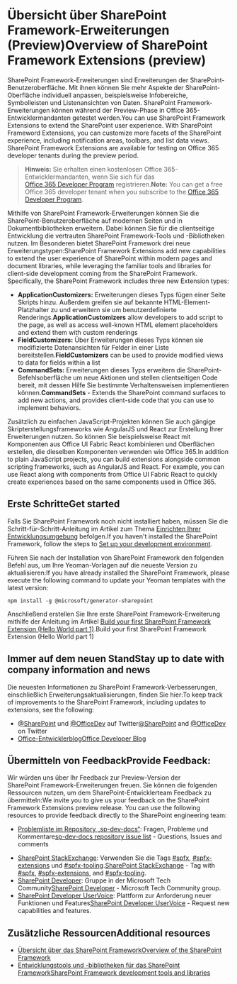 # <a name="overview-of-sharepoint-framework-extensions-preview"></a><span data-ttu-id="f7283-101">Übersicht über SharePoint Framework-Erweiterungen (Preview)</span><span class="sxs-lookup"><span data-stu-id="f7283-101">Overview of SharePoint Framework Extensions (preview)</span></span>

<span data-ttu-id="f7283-p101">SharePoint Framework-Erweiterungen sind Erweiterungen der SharePoint-Benutzeroberfläche. Mit ihnen können Sie mehr Aspekte der SharePoint-Oberfläche individuell anpassen, beispielsweise Infobereiche, Symbolleisten und Listenansichten von Daten. SharePoint Framework-Erweiterungen können während der Preview-Phase in Office 365-Entwicklermandanten getestet werden.</span><span class="sxs-lookup"><span data-stu-id="f7283-p101">You can use SharePoint Framework Extensions to extend the SharePoint user experience. With SharePoint Frameword Extensions, you can customize more facets of the SharePoint experience, including notification areas, toolbars, and list data views. SharePoint Framework Extensions are available for testing on Office 365 developer tenants during the preview period.</span></span> 

> <span data-ttu-id="f7283-105">**Hinweis:** Sie erhalten einen kostenlosen Office 365-Entwicklermandanten, wenn Sie sich für das [Office 365 Developer Program](http://dev.office.com/devprogram) registrieren.</span><span class="sxs-lookup"><span data-stu-id="f7283-105">**Note:** You can get a free Office 365 developer tenant when you subscribe to the [Office 365 Developer Program](http://dev.office.com/devprogram).</span></span>

<span data-ttu-id="f7283-p102">Mithilfe von SharePoint Framework-Erweiterungen können Sie die SharePoint-Benutzeroberfläche auf modernen Seiten und in Dokumentbibliotheken erweitern. Dabei können Sie für die clientseitige Entwicklung die vertrauten SharePoint Framework-Tools und -Bibliotheken nutzen. Im Besonderen bietet SharePoint Framework drei neue Erweiterungstypen:</span><span class="sxs-lookup"><span data-stu-id="f7283-p102">SharePoint Framework Extensions add new capabilities to extend the user experience of SharePoint within modern pages and document libraries, while leveraging the familiar tools and libraries for client-side development coming from the SharePoint Framework. Specifically, the SharePoint Framework includes three new Extension types:</span></span>

- <span data-ttu-id="f7283-108">**ApplicationCustomizers:** Erweiterungen dieses Typs fügen einer Seite Skripts hinzu. Außerdem greifen sie auf bekannte HTML-Element-Platzhalter zu und erweitern sie um benutzerdefinierte Renderings.</span><span class="sxs-lookup"><span data-stu-id="f7283-108">**ApplicationCustomizers** allow developers to add script to the page, as well as access well-known HTML element placeholders and extend them with custom renderings</span></span>
- <span data-ttu-id="f7283-109">**FieldCustomizers:** Über Erweiterungen dieses Typs können sie modifizierte Datenansichten für Felder in einer Liste bereitstellen.</span><span class="sxs-lookup"><span data-stu-id="f7283-109">**FieldCustomizers** can be used to provide modified views to data for fields within a list</span></span>
- <span data-ttu-id="f7283-110">**CommandSets:** Erweiterungen dieses Typs erweitern die SharePoint-Befehlsoberfläche um neue Aktionen und stellen clientseitigen Code bereit, mit dessen Hilfe Sie bestimmte Verhaltensweisen implementieren können.</span><span class="sxs-lookup"><span data-stu-id="f7283-110">**CommandSets** -  Extends the SharePoint command surfaces to add new actions, and provides client-side code that you can use to implement behaviors.</span></span>

<span data-ttu-id="f7283-p103">Zusätzlich zu einfachen JavaScript-Projekten können Sie auch gängige Skripterstellungsframeworks wie AngularJS und React zur Erstellung Ihrer Erweiterungen nutzen. So können Sie beispielsweise React mit Komponenten aus Office UI Fabric React kombinieren und Oberflächen erstellen, die dieselben Komponenten verwenden wie Office 365.</span><span class="sxs-lookup"><span data-stu-id="f7283-p103">In addition to plain JavaScript projects, you can build extensions alongside common scripting frameworks, such as AngularJS and React. For example, you can use React along with components from Office UI Fabric React to quickly create experiences based on the same components used in Office 365.</span></span>

## <a name="get-started"></a><span data-ttu-id="f7283-113">Erste Schritte</span><span class="sxs-lookup"><span data-stu-id="f7283-113">Get started</span></span>
<span data-ttu-id="f7283-114">Falls Sie SharePoint Framework noch nicht installiert haben, müssen Sie die Schritt-für-Schritt-Anleitung im Artikel zum Thema [Einrichten Ihrer Entwicklungsumgebung](../set-up-your-development-environment) befolgen.</span><span class="sxs-lookup"><span data-stu-id="f7283-114">If you haven't installed the SharePoint Framework, follow the steps to [Set up your development environment](../set-up-your-development-environment).</span></span>

<span data-ttu-id="f7283-115">Führen Sie nach der Installation von SharePoint Framework den folgenden Befehl aus, um Ihre Yeoman-Vorlagen auf die neueste Version zu aktualisieren:</span><span class="sxs-lookup"><span data-stu-id="f7283-115">If you have already installed the SharePoint Framework, please execute the following command to update your Yeoman templates with the latest version:</span></span>

```
npm install -g @microsoft/generator-sharepoint
```

<span data-ttu-id="f7283-116">Anschließend erstellen Sie Ihre erste SharePoint Framework-Erweiterung mithilfe der Anleitung im Artikel [Build your first SharePoint Framework Extension (Hello World part 1)](./get-started/build-a-hello-world-extension).</span><span class="sxs-lookup"><span data-stu-id="f7283-116">Build your first SharePoint Framework Extension (Hello World part 1)</span></span>

## <a name="stay-up-to-date"></a><span data-ttu-id="f7283-117">Immer auf dem neuen Stand</span><span class="sxs-lookup"><span data-stu-id="f7283-117">Stay up to date with company information and news</span></span>
<span data-ttu-id="f7283-118">Die neuesten Informationen zu SharePoint Framework-Verbesserungen, einschließlich Erweiterungsaktualisierungen, finden Sie hier:</span><span class="sxs-lookup"><span data-stu-id="f7283-118">To keep track of improvements to the SharePoint Framework, including updates to extensions, see the following:</span></span>

* <span data-ttu-id="f7283-119">[@SharePoint](https://twitter.com/sharepoint) und [@OfficeDev](https://twitter.com/officedev) auf Twitter</span><span class="sxs-lookup"><span data-stu-id="f7283-119">[@SharePoint](https://twitter.com/sharepoint) and [@OfficeDev](https://twitter.com/officedev) on Twitter</span></span>
* [<span data-ttu-id="f7283-120">Office-Entwicklerblog</span><span class="sxs-lookup"><span data-stu-id="f7283-120">Office Developer Blog</span></span>](http://dev.office.com/blogs)

## <a name="provide-feedback"></a><span data-ttu-id="f7283-121">Übermitteln von Feedback</span><span class="sxs-lookup"><span data-stu-id="f7283-121">Provide Feedback:</span></span> 
<span data-ttu-id="f7283-p104">Wir würden uns über Ihr Feedback zur Preview-Version der SharePoint Framework-Erweiterungen freuen. Sie können die folgenden Ressourcen nutzen, um dem SharePoint-Entwicklerteam Feedback zu übermitteln:</span><span class="sxs-lookup"><span data-stu-id="f7283-p104">We invite you to give us your feedback on the SharePoint Framework Extensions preview release. You can use the following resources to provide feedback directly to the SharePoint engineering team:</span></span>

- <span data-ttu-id="f7283-124">[Problemliste im Repository „sp-dev-docs“](https://github.com/SharePoint/sp-dev-docs/issues): Fragen, Probleme und Kommentare</span><span class="sxs-lookup"><span data-stu-id="f7283-124">[sp-dev-docs repository issue list](https://github.com/SharePoint/sp-dev-docs/issues) - Questions, Issues and comments</span></span>
* <span data-ttu-id="f7283-125">[SharePoint StackExchange](http://sharepoint.stackexchange.com/): Verwenden Sie die Tags [#spfx](http://sharepoint.stackexchange.com/tags/spfx/), [#spfx-extensions](http://sharepoint.stackexchange.com/tags/spfx-extensions/) und [#spfx-tooling](http://sharepoint.stackexchange.com/tags/spfx-tooling/).</span><span class="sxs-lookup"><span data-stu-id="f7283-125">[SharePoint StackExchange](http://sharepoint.stackexchange.com/) - Tag with [#spfx](http://sharepoint.stackexchange.com/tags/spfx/), [#spfx-extensions](http://sharepoint.stackexchange.com/tags/spfx-extensions/), and [#spfx-tooling](http://sharepoint.stackexchange.com/tags/spfx-tooling/).</span></span>
* <span data-ttu-id="f7283-126">[SharePoint Developer](https://techcommunity.microsoft.com/t5/SharePoint-Developer/bd-p/SharePointDev): Gruppe in der Microsoft Tech Community</span><span class="sxs-lookup"><span data-stu-id="f7283-126">[SharePoint Developer](https://techcommunity.microsoft.com/t5/SharePoint-Developer/bd-p/SharePointDev) - Microsoft Tech Community group.</span></span>
* <span data-ttu-id="f7283-127">[SharePoint Developer UserVoice](https://sharepoint.uservoice.com/forums/329220-sharepoint-dev-platform): Plattform zur Anforderung neuer Funktionen und Features</span><span class="sxs-lookup"><span data-stu-id="f7283-127">[SharePoint Developer UserVoice](https://sharepoint.uservoice.com/forums/329220-sharepoint-dev-platform) - Request new capabilities and features.</span></span>


## <a name="additional-resources"></a><span data-ttu-id="f7283-128">Zusätzliche Ressourcen</span><span class="sxs-lookup"><span data-stu-id="f7283-128">Additional resources</span></span>

- [<span data-ttu-id="f7283-129">Übersicht über das SharePoint Framework</span><span class="sxs-lookup"><span data-stu-id="f7283-129">Overview of the SharePoint Framework</span></span>](../sharepoint-framework-overview)
- [<span data-ttu-id="f7283-130">Entwicklungstools und -bibliotheken für das SharePoint Framework</span><span class="sxs-lookup"><span data-stu-id="f7283-130">SharePoint Framework development tools and libraries</span></span>](../tools-and-libraries)

